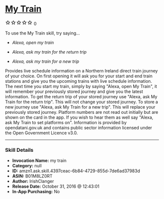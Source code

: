 # [My Train](http://alexa.amazon.com/#skills/amzn1.ask.skill.4397ceac-6b84-4729-855d-7de6ad37983d)
![0 stars](../../images/ic_star_border_black_18dp_1x.png)![0 stars](../../images/ic_star_border_black_18dp_1x.png)![0 stars](../../images/ic_star_border_black_18dp_1x.png)![0 stars](../../images/ic_star_border_black_18dp_1x.png)![0 stars](../../images/ic_star_border_black_18dp_1x.png) 0

To use the My Train skill, try saying...

* *Alexa, open my train*

* *Alexa, ask my train for the return trip*

* *Alexa, ask my train for a new trip*

Provides live schedule information on a Northern Ireland direct train journey of your choice.
On first opening it will ask you for your start and end train stations and give you the upcoming trains with live schedule information.
The next time you start my train, simply by saying "Alexa, open My Train", it will remember your previously stored journey and give you the latest information.
To get the return trip of your stored journey use "Alexa, ask My Train for the return trip". This will not change your stored journey.
To store a new journey use "Alexa, ask My Train for a new trip". This will replace your previously stored journey.
Platform numbers are not read out initially but are shown on the card in the app. If you wish to hear them as well say "Alexa, ask My Train to set platforms on".
Information is provided by opendatani.gov.uk and contains public sector information licensed under the Open Government Licence v3.0.

***

### Skill Details

* **Invocation Name:** my train
* **Category:** null
* **ID:** amzn1.ask.skill.4397ceac-6b84-4729-855d-7de6ad37983d
* **ASIN:** B01M8LZ0RT
* **Author:** IrishClanger
* **Release Date:** October 31, 2016 @ 12:43:01
* **In-App Purchasing:** No
